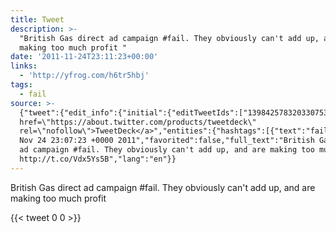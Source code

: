 ```yaml
---
title: Tweet
description: >-
  "British Gas direct ad campaign #fail. They obviously can't add up, and are
  making too much profit "
date: '2011-11-24T23:11:23+00:00'
links:
  - 'http://yfrog.com/h6tr5hbj'
tags:
  - fail
source: >-
  {"tweet":{"edit_info":{"initial":{"editTweetIds":["139842578320330753"],"editableUntil":"2011-11-25T00:07:23.478Z","editsRemaining":"5","isEditEligible":true}},"retweeted":false,"source":"<a
  href=\"https://about.twitter.com/products/tweetdeck\"
  rel=\"nofollow\">TweetDeck</a>","entities":{"hashtags":[{"text":"fail","indices":["31","36"]}],"symbols":[],"user_mentions":[],"urls":[{"url":"http://t.co/Vdx5Ys5B","expanded_url":"http://yfrog.com/h6tr5hbj","display_url":"yfrog.com/h6tr5hbj","indices":["98","118"]}]},"display_text_range":["0","118"],"favorite_count":"0","id_str":"139842578320330753","truncated":false,"retweet_count":"0","id":"139842578320330753","possibly_sensitive":false,"created_at":"Thu
  Nov 24 23:07:23 +0000 2011","favorited":false,"full_text":"British Gas direct
  ad campaign #fail. They obviously can't add up, and are making too much profit
  http://t.co/Vdx5Ys5B","lang":"en"}}
---
```

British Gas direct ad campaign #fail. They obviously can't add up, and are making too much profit 
    
{{< tweet 0 0 >}}
    
